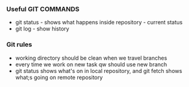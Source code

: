 ### Useful GIT COMMANDS

* git status - shows what happens inside repository - current status
* git log - show history

### Git rules
* working directory should be clean when we travel branches
* every time we work on new task qw should use new branch
* git status shows what's on in local repository, and git fetch shows what;s going on remote repository